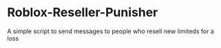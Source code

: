 # Roblox-Reseller-Punisher
A simple script to send messages to people who resell new limiteds for a loss
